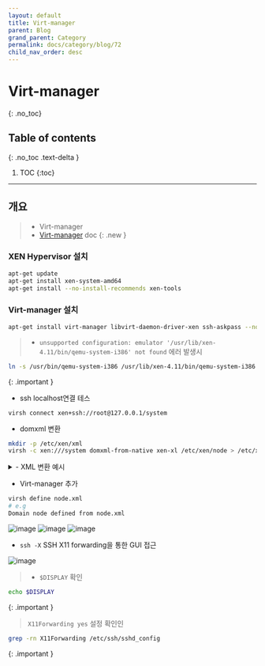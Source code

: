 ```yaml
---
layout: default
title: Virt-manager
parent: Blog
grand_parent: Category
permalink: docs/category/blog/72
child_nav_order: desc
---
```

# Virt-manager
{: .no_toc}

## Table of contents
{: .no_toc .text-delta }

1. TOC
{:toc}

---
## 개요

> - Virt-manager
> - [Virt-manager]([https://learn.microsoft.com/ko-kr/windows-server/administration/openssh/openssh_install_firstuse](https://virt-manager.org/)) doc
{: .new }

### XEN Hypervisor 설치

```bash
apt-get update
apt-get install xen-system-amd64
apt-get install --no-install-recommends xen-tools
```

### Virt-manager 설치

```bash
apt-get install virt-manager libvirt-daemon-driver-xen ssh-askpass --no-install-recommends
```
> - `unsupported configuration: emulator '/usr/lib/xen-4.11/bin/qemu-system-i386' not found` 에러 발생시
>
```bash
ln -s /usr/bin/qemu-system-i386 /usr/lib/xen-4.11/bin/qemu-system-i386
```
>
{: .important }

- ssh localhost연결 테스

```
virsh connect xen+ssh://root@127.0.0.1/system
```

- domxml 변환

```bash
mkdir -p /etc/xen/xml
virsh -c xen:///system domxml-from-native xen-xl /etc/xen/node > /etc/xen/node.xml
```

<details markdown="block">
  <summary>
- XML 변환 예시
  </summary>
  {: .text-delta }
```
e.g node.xml
<domain type='xen'>
  <name>node</name>
  <uuid>a4c87760-529a-4c5a-bc59-1a4f7c724dcc</uuid>
  <memory unit='KiB'>2097152</memory>
  <currentMemory unit='KiB'>1048576</currentMemory>
  <vcpu placement='static'>2</vcpu>
  <bootloader>pygrub</bootloader>
  <os>
    <type arch='x86_64' machine='xenpv'>linux</type>
    <cmdline>/dev/xvda1 iommu=1</cmdline>
  </os>
  <clock offset='utc' adjustment='reset'/>
  <on_poweroff>destroy</on_poweroff>
  <on_reboot>restart</on_reboot>
  <on_crash>restart</on_crash>
  <devices>
    <disk type='file' device='disk'>
      <driver name='qemu' type='raw'/>
      <source file='/dev/Disks/node-swap'/>
      <target dev='xvda1' bus='xen'/>
    </disk>
    <disk type='file' device='disk'>
      <driver name='qemu' type='raw'/>
      <source file='/dev/Disks/node-disk'/>
      <target dev='xvda2' bus='xen'/>
    </disk>
    <controller type='xenbus' index='0'/>
    <interface type='bridge'>
      <mac address='00:00:00:00:00:00'/>
      <source bridge='xenbr0'/>
    </interface>
    <console type='pty'>
      <target type='xen' port='0'/>
    </console>
    <input type='mouse' bus='xen'/>
    <input type='keyboard' bus='xen'/>
    <memballoon model='xen'/>
  </devices>
</domain>
```
</details>

- Virt-manager 추가

```bash
virsh define node.xml
# e.g 
Domain node defined from node.xml
```

![image](https://github.com/heaths2/heaths2.github.io/assets/36792594/b26c816a-c4f7-411e-9d4b-67c548d9943d)
![image](https://github.com/heaths2/heaths2.github.io/assets/36792594/dc1eca3c-dda8-4e1c-9316-923c183c18b5)
![image](https://github.com/heaths2/heaths2.github.io/assets/36792594/9dadaed8-70b5-4037-bc40-cb20310f04ef)

- `ssh -X` SSH X11 forwarding을 통한 GUI 접근

![image](https://github.com/heaths2/heaths2.github.io/assets/36792594/1873c7fb-0ac7-4503-9ae1-54a1f11a2d0b)


> - `$DISPLAY` 확인
```bash
echo $DISPLAY
```
>
{: .important }


> `X11Forwarding yes` 설정 확인인
```bash
grep -rn X11Forwarding /etc/ssh/sshd_config
```
>
{: .important }
